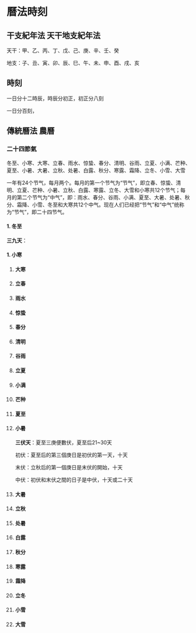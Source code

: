 # 曆法時刻

## 干支紀年法 天干地支紀年法

天干：甲、乙、丙、丁、戊、己、庚、辛、壬、癸

地支：子、丑、寅、卯、辰、巳、午、未、申、酉、戌、亥

## 時刻

一日分十二時辰，時辰分初正，初正分八刻

一日分百刻，



## 傳統曆法 農曆

### 二十四節氣

冬至、小寒、大寒、立春、雨水、惊蛰、春分、清明、谷雨、立夏、小满、芒种、夏至、小暑、大暑、立秋、处暑、白露、秋分、寒露、霜降、立冬、小雪、大雪

一年有24个节气，每月两个。每月的第一个节气为“节气”，即立春、惊蛰、清明、立夏、芒种、小暑、立秋、白露、寒露、立冬、大雪和小寒共12个节气；每月的第二个节气为“中气”，即：雨水、春分、谷雨、小满、夏至、大暑、处暑、秋分、霜降、小雪、冬至和大寒共12个中气。现在人们已经把“节气”和“中气”统称为“节气”，即二十四节气。



#### 1. 冬至

   **三九天**：

#### 1. 小寒

1. #### 大寒

2. #### 立春

3. #### 雨水

4. #### 惊蛰

5. #### 春分

6. #### 清明

7. #### 谷雨

8. #### 立夏

9. #### 小满

10. #### 芒种

11. #### 夏至

14. #### 小暑

    **三伏天**：夏至三庚便數伏，夏至后21~30天
    
    初伏：夏至后的第三個庚日是初伏的第一天，十天
    
    末伏：立秋后的第一個庚日是末伏的開始，十天
    
    中伏：初伏和末伏之間的日子是中伏，十天或二十天
    
    
    
13. #### 大暑

14. #### 立秋

15. #### 处暑

16. #### 白露

17. #### 秋分

18. #### 寒露

19. #### 霜降

20. #### 立冬

21. #### 小雪

1. #### 大雪

